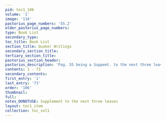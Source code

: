 ```yaml
---
pid: toc1_106
volume: '1'
image: '116'
pastorius_page_numbers: '55.2'
older_pastorius_page_numbers: 
type: Book List
secondary_type: 
toc_title: Book List
section_title: Quaker Writings
secondary_section_title: 
tertiary_section_title: 
pastorius_section_header: 
pastorius_description: 'Pag. 55 being a Suppemt. to the next three leaves. '
contents: 1 - 73
secondary_contents: 
first_entry: '1'
last_entry: '73'
order: '106'
thumbnail: 
full: 
notes_DONOTUSE: Supplement to the next three leaves
layout: toc1_item
collection: toc_vol1
---
```

